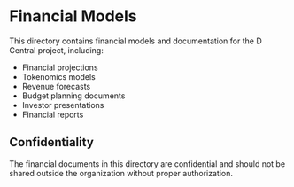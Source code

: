 # Financial Models

This directory contains financial models and documentation for the D Central project, including:

- Financial projections
- Tokenomics models
- Revenue forecasts
- Budget planning documents
- Investor presentations
- Financial reports

## Confidentiality

The financial documents in this directory are confidential and should not be shared outside the organization without proper authorization.
